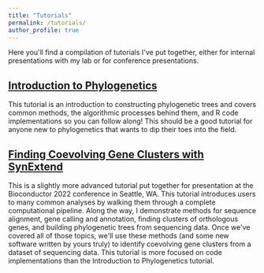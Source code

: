 ```yaml
---
title: "Tutorials"
permalink: /tutorials/
author_profile: true
---
```


Here you'll find a compilation of tutorials I've put together, either for internal presentations with my lab or for conference presentations.

## [Introduction to Phylogenetics](https://www.ahl27.com/IntroPhylogenetics)

This tutorial is an introduction to constructing phylogenetic trees and covers common methods, the algorithmic processes behind them, 
and R code implementations so you can follow along! This should be a good tutorial for anyone new to phylogenetics that wants to 
dip their toes into the field.

## [Finding Coevolving Gene Clusters with SynExtend](https://www.ahl27.com/CompGenomicsBioc2022/)

This is a slightly more advanced tutorial put together for presentation at the Bioconductor 2022 conference in Seattle, WA. 
This tutorial introduces users to many common analyses by walking them through a complete computational pipeline. 
Along the way, I demonstrate methods for sequence alignment, gene calling and annotation, finding clusters of orthologous
genes, and building phylogenetic trees from sequencing data. Once we've covered all of those topics, we'll use these methods
(and some new software written by yours truly) to identify coevolving gene clusters from a dataset of sequencing data.
This tutorial is more focused on code implementations than the Introduction to Phylogenetics tutorial.
